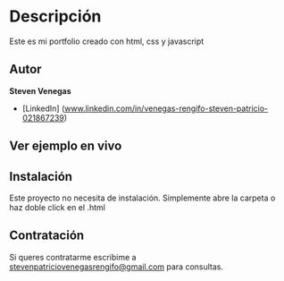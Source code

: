 # Descripción
Este es mi portfolio creado con html, css y javascript 
## Autor 
**Steven Venegas**
* [LinkedIn] (www.linkedin.com/in/venegas-rengifo-steven-patricio-021867239)

## Ver ejemplo en vivo

## Instalación
Este proyecto no necesita de instalación. Simplemente abre la carpeta o haz doble click en el .html

## Contratación
Si queres contratarme escribime a stevenpatriciovenegasrengifo@gmail.com para consultas.
